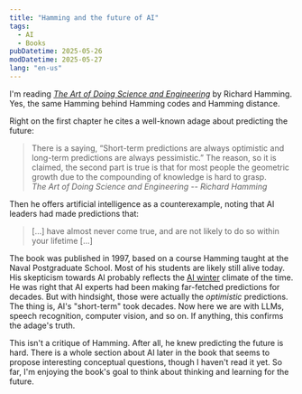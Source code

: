 ```yaml
---
title: "Hamming and the future of AI"
tags:
  - AI
  - Books
pubDatetime: 2025-05-26
modDatetime: 2025-05-27
lang: "en-us"
---
```


I'm reading [_The Art of Doing Science and Engineering_](https://en.wikipedia.org/wiki/The_Art_of_Doing_Science_and_Engineering) by Richard Hamming.
Yes, the same Hamming behind Hamming codes and Hamming distance.

Right on the first chapter he cites a well-known adage about predicting the future:

> There is a saying, “Short-term predictions are always optimistic and long-term predictions are always pessimistic.”
> The reason, so it is claimed, the second part is true is that for most people the geometric growth due to the compounding of knowledge is hard to grasp.<br/><cite>The Art of Doing Science and Engineering -- Richard Hamming</cite>

Then he offers artificial intelligence as a counterexample, noting that AI leaders had made predictions that:

> [...] have almost never come true, and are not likely to do so within your lifetime [...]

The book was published in 1997, based on a course Hamming taught at the Naval Postgraduate School.
Most of his students are likely still alive today.
His skepticism towards AI probably reflects the [AI winter](https://en.wikipedia.org/wiki/AI_winter) climate of the time.
He was right that AI experts had been making far-fetched predictions for decades.
But with hindsight, those were actually the _optimistic_ predictions.
The thing is, AI's "short-term" took decades.
Now here we are with LLMs, speech recognition, computer vision, and so on.
If anything, this confirms the adage's truth.

This isn't a critique of Hamming.
After all, he knew predicting the future is hard.
There is a whole section about AI later in the book that seems to propose interesting conceptual questions, though I haven't read it yet.
So far, I'm enjoying the book's goal to think about thinking and learning for the future.
